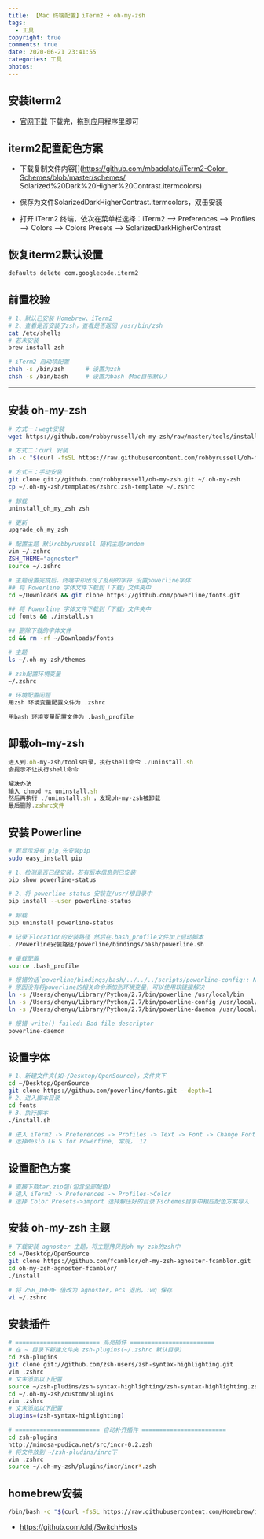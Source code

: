 ```yaml
---
title: 【Mac 终端配置】iTerm2 + oh-my-zsh
tags:
  - 工具
copyright: true
comments: true
date: 2020-06-21 23:41:55
categories: 工具
photos:
---
```


## 安装iterm2
- [官网下载](https://iterm2.com/)
下载完，拖到应用程序里即可

## iterm2配置配色方案
- 下载复制文件内容[](https://github.com/mbadolato/iTerm2-Color-Schemes/blob/master/schemes/
Solarized%20Dark%20Higher%20Contrast.itermcolors)

- 保存为文件SolarizedDarkHigherContrast.itermcolors，双击安装

- 打开 iTerm2 终端，依次在菜单栏选择：iTerm2 –> Preferences –> Profiles –> Colors –> Colors Presets –> 
SolarizedDarkHigherContrast

## 恢复iterm2默认设置
```bash
defaults delete com.googlecode.iterm2
```

## 前置校验
```bash
# 1、默认已安装 Homebrew、iTerm2
# 2、查看是否安装了zsh，查看是否返回 /usr/bin/zsh
cat /etc/shells
# 若未安装
brew install zsh

# iTerm2 启动项配置
chsh -s /bin/zsh      # 设置为zsh
chsh -s /bin/bash     # 设置为bash（Mac自带默认）
```

---
<!--more-->

## 安装 oh-my-zsh
```bash
# 方式一：wegt安装
wget https://github.com/robbyrussell/oh-my-zsh/raw/master/tools/install.sh -O - | sh

# 方式二：curl 安装
sh -c "$(curl -fsSL https://raw.githubusercontent.com/robbyrussell/oh-my-zsh/master/tools/install.sh)"

# 方式三：手动安装
git clone git://github.com/robbyrussell/oh-my-zsh.git ~/.oh-my-zsh
cp ~/.oh-my-zsh/templates/zshrc.zsh-template ~/.zshrc

# 卸载
uninstall_oh_my_zsh zsh

# 更新
upgrade_oh_my_zsh

# 配置主题 默认robbyrussell 随机主题random
vim ~/.zshrc
ZSH_THEME="agnoster"
source ~/.zshrc

# 主题设置完成后，终端中却出现了乱码的字符 设置powerline字体
## 将 Powerline 字体文件下载到「下载」文件夹中
cd ~/Downloads && git clone https://github.com/powerline/fonts.git

## 将 Powerline 字体文件下载到「下载」文件夹中
cd fonts && ./install.sh

## 删除下载的字体文件
cd && rm -rf ~/Downloads/fonts

# 主题
ls ~/.oh-my-zsh/themes

# zsh配置环境变量
~/.zshrc

# 环境配置问题
用zsh 环境变量配置文件为 .zshrc

用bash 环境变量配置文件为 .bash_profile
```

## 卸载oh-my-zsh
```js
进入到.oh-my-zsh/tools目录，执行shell命令 ./uninstall.sh
会提示不让执行shell命令

解决办法
输入 chmod +x uninstall.sh
然后再执行 ./uninstall.sh ，发现oh-my-zsh被卸载
最后删除.zshrc文件
```

## 安装 Powerline
```bash
# 若显示没有 pip,先安装pip
sudo easy_install pip

# 1、检测是否已经安装，若有版本信息则已安装
pip show powerline-status

# 2、将 powerline-status 安装在/usr/根目录中
pip install --user powerline-status

# 卸载
pip uninstall powerline-status

# 记录下location的安装路径 然后在.bash_profile文件加上启动脚本
. /Powerline安装路径/powerline/bindings/bash/powerline.sh

# 重载配置
source .bash_profile

# 报错的话`powerline/bindings/bash/../../../scripts/powerline-config:: No such file or directory`
# 原因没有将powerline的相关命令添加到环境变量，可以使用软链接解决
ln -s /Users/chenyu/Library/Python/2.7/bin/powerline /usr/local/bin
ln -s /Users/chenyu/Library/Python/2.7/bin/powerline-config /usr/local/bin
ln -s /Users/chenyu/Library/Python/2.7/bin/powerline-daemon /usr/local/bin

# 报错 write() failed: Bad file descriptor
powerline-daemon
```

## 设置字体
```bash
# 1、新建文件夹(如~/Desktop/OpenSource)，文件夹下
cd ~/Desktop/OpenSource
git clone https://github.com/powerline/fonts.git --depth=1
# 2、进入脚本目录
cd fonts
# 3、执行脚本
./install.sh

# 进入 iTerm2 -> Preferences -> Profiles -> Text -> Font -> Change Font
# 选择Meslo LG S for Powerfine, 常规， 12
```

## 设置配色方案
```bash
# 直接下载tar.zip包(包含全部配色)
# 进入 iTerm2 -> Preferences -> Profiles->Color 
# 选择 Color Presets->import 选择解压好的目录下schemes目录中相应配色方案导入
```

## 安装 oh-my-zsh 主题
```bash
# 下载安装 agnoster 主题，将主题拷贝到oh my zsh的zsh中
cd ~/Desktop/OpenSource
git clone https://github.com/fcamblor/oh-my-zsh-agnoster-fcamblor.git
cd oh-my-zsh-agnoster-fcamblor/
./install

# 将 ZSH_THEME 值改为 agnoster，ecs 退出，:wq 保存
vi ~/.zshrc
```

## 安装插件
```bash
# ======================== 高亮插件 ========================
# 在 ~ 目录下新建文件夹 zsh-plugins(~/.zshrc 默认目录)
cd zsh-plugins
git clone git://github.com/zsh-users/zsh-syntax-highlighting.git
vim .zshrc
# 文末添加以下配置
source ~/zsh-pludins/zsh-syntax-highlighting/zsh-syntax-highlighting.zsh
cd ~/.oh-my-zsh/custom/plugins
vim .zshrc
# 文末添加以下配置
plugins=(zsh-syntax-highlighting)

# ======================== 自动补齐插件 ========================
cd zsh-plugins
http://mimosa-pudica.net/src/incr-0.2.zsh
# 将文件放到 ~/zsh-pludins/inrc下
vim .zshrc
source ~/.oh-my-zsh/plugins/incr/incr*.zsh
```

## homebrew安装
```bash
/bin/bash -c "$(curl -fsSL https://raw.githubusercontent.com/Homebrew/install/HEAD/install.sh)"
```

- https://github.com/oldj/SwitchHosts
